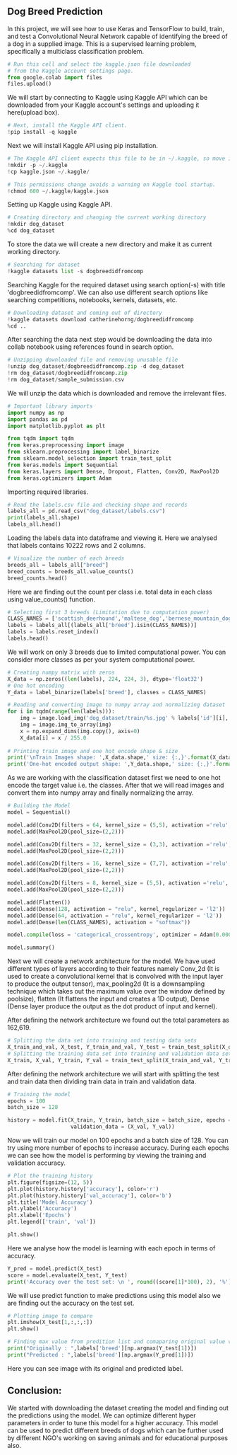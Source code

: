 ## Dog Breed Prediction

In this project, we will see how to use Keras and TensorFlow to build, train, and test a Convolutional Neural Network capable of identifying the breed of a dog in a supplied image. This is a supervised learning problem, specifically a multiclass classification problem.


```python
# Run this cell and select the kaggle.json file downloaded
# from the Kaggle account settings page.
from google.colab import files
files.upload()
```

We will start by connecting to Kaggle using Kaggle API which can be downloaded from your Kaggle account's settings and uploading it here(upload box).


```python
# Next, install the Kaggle API client.
!pip install -q kaggle
```

Next we will install Kaggle API using pip installation.


```python
# The Kaggle API client expects this file to be in ~/.kaggle, so move it there.
!mkdir -p ~/.kaggle
!cp kaggle.json ~/.kaggle/

# This permissions change avoids a warning on Kaggle tool startup.
!chmod 600 ~/.kaggle/kaggle.json
```

Setting up Kaggle using Kaggle API.


```python
# Creating directory and changing the current working directory
!mkdir dog_dataset
%cd dog_dataset
```

To store the data we will create a new directory and make it as current working directory.


```python
# Searching for dataset
!kaggle datasets list -s dogbreedidfromcomp
```

Searching Kaggle for the required dataset using search option(-s) with title 'dogbreedidfromcomp'. We can also use different search options like searching competitions, notebooks, kernels, datasets, etc.


```python
# Downloading dataset and coming out of directory
!kaggle datasets download catherinehorng/dogbreedidfromcomp
%cd ..
```

After searching the data next step would be downloading the data into collab notebook using references found in search option.


```python
# Unzipping downloaded file and removing unusable file
!unzip dog_dataset/dogbreedidfromcomp.zip -d dog_dataset
!rm dog_dataset/dogbreedidfromcomp.zip
!rm dog_dataset/sample_submission.csv
```

We will unzip the data which is downloaded and remove the irrelevant files. 


```python
# Important library imports
import numpy as np 
import pandas as pd 
import matplotlib.pyplot as plt

from tqdm import tqdm
from keras.preprocessing import image
from sklearn.preprocessing import label_binarize
from sklearn.model_selection import train_test_split
from keras.models import Sequential
from keras.layers import Dense, Dropout, Flatten, Conv2D, MaxPool2D
from keras.optimizers import Adam
```

Importing required libraries.


```python
# Read the labels.csv file and checking shape and records
labels_all = pd.read_csv("dog_dataset/labels.csv")
print(labels_all.shape)
labels_all.head()
```

Loading the labels data into dataframe and viewing it. Here we analysed that labels contains 10222 rows and 2 columns.  


```python
# Visualize the number of each breeds
breeds_all = labels_all["breed"]
breed_counts = breeds_all.value_counts()
breed_counts.head()
```

Here we are finding out the count per class i.e. total data in each class using value_counts() function.


```python
# Selecting first 3 breeds (Limitation due to computation power)
CLASS_NAMES = ['scottish_deerhound','maltese_dog','bernese_mountain_dog']
labels = labels_all[(labels_all['breed'].isin(CLASS_NAMES))]
labels = labels.reset_index()
labels.head()
```

We will work on only 3 breeds due to limited computational power. You can consider more classes as per your system computational power.


```python
# Creating numpy matrix with zeros
X_data = np.zeros((len(labels), 224, 224, 3), dtype='float32')
# One hot encoding
Y_data = label_binarize(labels['breed'], classes = CLASS_NAMES)

# Reading and converting image to numpy array and normalizing dataset
for i in tqdm(range(len(labels))):
    img = image.load_img('dog_dataset/train/%s.jpg' % labels['id'][i], target_size=(224, 224))
    img = image.img_to_array(img)
    x = np.expand_dims(img.copy(), axis=0)
    X_data[i] = x / 255.0
    
# Printing train image and one hot encode shape & size
print('\nTrain Images shape: ',X_data.shape,' size: {:,}'.format(X_data.size))
print('One-hot encoded output shape: ',Y_data.shape,' size: {:,}'.format(Y_data.size))
```

As we are working with the classification dataset first we need to one hot encode the target value i.e. the classes. After that we will read images and convert them into numpy array and finally normalizing the array.


```python
# Building the Model
model = Sequential()

model.add(Conv2D(filters = 64, kernel_size = (5,5), activation ='relu', input_shape = (224,224,3)))
model.add(MaxPool2D(pool_size=(2,2)))

model.add(Conv2D(filters = 32, kernel_size = (3,3), activation ='relu', kernel_regularizer = 'l2'))
model.add(MaxPool2D(pool_size=(2,2)))

model.add(Conv2D(filters = 16, kernel_size = (7,7), activation ='relu', kernel_regularizer = 'l2'))
model.add(MaxPool2D(pool_size=(2,2)))

model.add(Conv2D(filters = 8, kernel_size = (5,5), activation ='relu', kernel_regularizer = 'l2'))
model.add(MaxPool2D(pool_size=(2,2)))

model.add(Flatten())
model.add(Dense(128, activation = "relu", kernel_regularizer = 'l2'))
model.add(Dense(64, activation = "relu", kernel_regularizer = 'l2'))
model.add(Dense(len(CLASS_NAMES), activation = "softmax"))

model.compile(loss = 'categorical_crossentropy', optimizer = Adam(0.0001),metrics=['accuracy'])

model.summary()
```

Next we will create a network architecture for the model. We have used different types of layers according to their features namely Conv_2d (It is used to create a convolutional kernel that is convolved with the input layer to produce the output tensor), max_pooling2d (It is a downsampling technique which takes out the maximum value over the window defined by poolsize), flatten (It flattens the input and creates a 1D output), Dense (Dense layer produce the output as the dot product of input and kernel).


After defining the network architecture we found out the total parameters as 162,619.


```python
# Splitting the data set into training and testing data sets
X_train_and_val, X_test, Y_train_and_val, Y_test = train_test_split(X_data, Y_data, test_size = 0.1)
# Splitting the training data set into training and validation data sets
X_train, X_val, Y_train, Y_val = train_test_split(X_train_and_val, Y_train_and_val, test_size = 0.2)
```

After defining the network architecture we will start with splitting the test and train data then dividing train data in train and validation data. 


```python
# Training the model
epochs = 100
batch_size = 128

history = model.fit(X_train, Y_train, batch_size = batch_size, epochs = epochs, 
                    validation_data = (X_val, Y_val))
```

Now we will train our model on 100 epochs and a batch size of 128. You can try using more number of epochs to increase accuracy. During each epochs we can see how the model is performing by viewing the training and validation accuracy.


```python
# Plot the training history
plt.figure(figsize=(12, 5))
plt.plot(history.history['accuracy'], color='r')
plt.plot(history.history['val_accuracy'], color='b')
plt.title('Model Accuracy')
plt.ylabel('Accuracy')
plt.xlabel('Epochs')
plt.legend(['train', 'val'])

plt.show()
```

Here we analyse how the model is learning with each epoch in terms of accuracy.


```python
Y_pred = model.predict(X_test)
score = model.evaluate(X_test, Y_test)
print('Accuracy over the test set: \n ', round((score[1]*100), 2), '%')
```

We will use predict function to make predictions using this model also we are finding out the accuracy on the test set.


```python
# Plotting image to compare
plt.imshow(X_test[1,:,:,:])
plt.show()

# Finding max value from predition list and comaparing original value vs predicted
print("Originally : ",labels['breed'][np.argmax(Y_test[1])])
print("Predicted : ",labels['breed'][np.argmax(Y_pred[1])])
```

Here you can see image with its original and predicted label.

## Conclusion:

We started with downloading the dataset creating the model and finding out the predictions using the model. We can optimize different hyper parameters in order to tune this model for a higher accuracy. This model can be used to predict different breeds of dogs which can be further used by different NGO's working on saving animals and for educational purposes also.


```python

```

